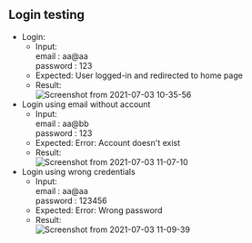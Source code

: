 ## Login testing
* Login:<br>
  * Input:<br>
    email : aa@aa<br>
    password : 123<br>
  * Expected: User logged-in and redirected to home page
  * Result: <br>
    ![Screenshot from 2021-07-03 10-35-56](https://user-images.githubusercontent.com/51420150/124356052-87140b00-dbea-11eb-87cc-be5199df8b63.png)
* Login using email without account
  * Input:<br>
    email : aa@bb<br>
    password : 123<br>
  * Expected: Error: Account doesn't exist
  * Result: <br>
    ![Screenshot from 2021-07-03 11-07-10](https://user-images.githubusercontent.com/51420150/124356866-dd834880-dbee-11eb-855a-3032d39c2494.png)
* Login using wrong credentials
  * Input:<br>
    email : aa@aa<br>
    password : 123456<br>
  * Expected: Error: Wrong password
  * Result: <br>
    ![Screenshot from 2021-07-03 11-09-39](https://user-images.githubusercontent.com/51420150/124356925-3a7efe80-dbef-11eb-8816-0d51dae20112.png)
